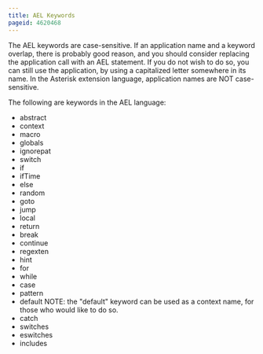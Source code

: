 ```yaml
---
title: AEL Keywords
pageid: 4620468
---
```


The AEL keywords are case-sensitive. If an application name and a keyword overlap, there is probably good reason, and you should consider replacing the application call with an AEL statement. If you do not wish to do so, you can still use the application, by using a capitalized letter somewhere in its name. In the Asterisk extension language, application names are NOT case-sensitive. 

The following are keywords in the AEL language:

* abstract
* context
* macro
* globals
* ignorepat
* switch
* if
* ifTime
* else
* random
* goto
* jump
* local
* return
* break
* continue
* regexten
* hint
* for
* while
* case
* pattern
* default NOTE: the "default" keyword can be used as a context name, for those who would like to do so.
* catch
* switches
* eswitches
* includes

